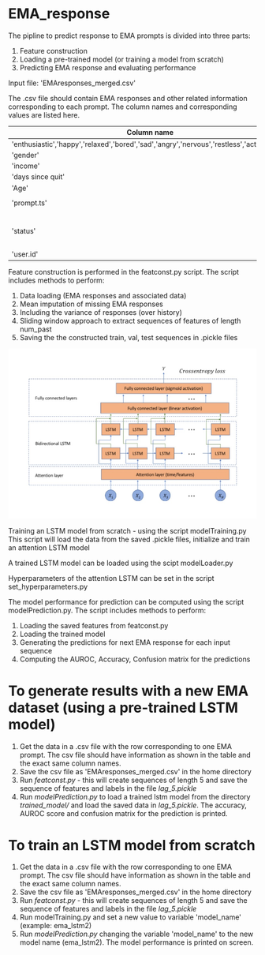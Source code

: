 # EMA_response

The pipline to predict response to EMA prompts is divided into three parts:
1. Feature construction 
2. Loading a pre-trained model (or training a model from scratch)
3. Predicting EMA response and evaluating performance 

Input file: 'EMAresponses_merged.csv'

The .csv file should contain EMA responses and other related information corresponding to each prompt. The column names and corresponding values are listed here. 

| Column name  | Acceptable values  |  
|---|---|
| 'enthusiastic','happy','relaxed','bored','sad','angry','nervous','restless','active','urge'  | 1 - 5 (Likert scale) |  
| 'gender'  | 'F','M' |  
| 'income'  | 'low','mid','high','Unknown'  |  
| 'days since quit' | integer value |
| 'Age' | integer value |
| 'prompt.ts'  | Unix timestamp when EMA was prompted  |
| 'status'  | 'MISSED', 'ABANDONED_BY_USER', 'ABANDONED_BY_TIMEOUT', 'COMPLETED'  |
| 'user.id' | integer value |


Feature construction is performed in the featconst.py script. The script includes methods to perform:
1. Data loading (EMA responses and associated data)
2. Mean imputation of missing EMA responses 
3. Including the variance of responses (over history)
4. Sliding window approach to extract sequences of features of length num_past  
5. Saving the the constructed train, val, test sequences in .pickle files 

![](attn_lstm.jpg)


Training an LSTM model from scratch - using the script modelTraining.py
This script will load the data from the saved .pickle files, initialize and train an attention LSTM model

A trained LSTM model can be loaded using the scipt modelLoader.py 

Hyperparameters of the attention LSTM can be set in the script set_hyperparameters.py 

The model performance for prediction can be computed using the script modelPrediction.py. The script includes methods to perform:

1. Loading the saved features from featconst.py
2. Loading the trained model 
3. Generating the predictions for next EMA response for each input sequence 
4. Computing the AUROC, Accuracy, Confusion matrix for the predictions


# To generate results with a new EMA dataset (using a pre-trained LSTM model) 

1. Get the data in a .csv file with the row corresponding to one EMA prompt. The csv file should have information as shown in the table and the exact same column names.  
2. Save the csv file as 'EMAresponses_merged.csv' in the home directory 
3. Run _featconst.py_ - this will create sequences of length 5 and save the sequence of features and labels in the file _lag_5.pickle_
4. Run _modelPrediction.py_ to load a trained lstm model from the directory _trained_model/_ and load the saved data in _lag_5.pickle_. The accuracy, AUROC score and confusion matrix for the prediction is printed. 

# To train an LSTM model from scratch 
1. Get the data in a .csv file with the row corresponding to one EMA prompt. The csv file should have information as shown in the table and the exact same column names.
2. Save the csv file as 'EMAresponses_merged.csv' in the home directory
3. Run _featconst.py_ - this will create sequences of length 5 and save the sequence of features and labels in the file _lag_5.pickle_
4. Run modelTraining.py and set a new value to variable 'model_name' (example: ema_lstm2)
5. Run _modelPrediction.py_ changing the variable 'model_name' to the new model name (ema_lstm2). The model performance is printed on screen.   








